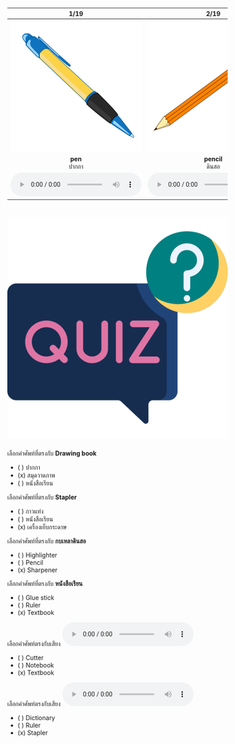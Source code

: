 <div class="carrousel">


|1/19|2/19|3/19|4/19|5/19|6/19|7/19|8/19|9/19|10/19|11/19|12/19|13/19|14/19|15/19|16/19|17/19|18/19|19/19|
| :----: | :----: | :----: | :----: | :----: | :----: | :----: | :----: | :----: | :----: | :----: | :----: | :----: | :----: | :----: | :----: | :----: | :----: | :----: |
|![](/media/img/stationary__pen.svg)|![](/media/img/stationary__pencil.svg)|![](/media/img/stationary__notebook.svg)|![](/media/img/stationary__ruler.svg)|![](/media/img/stationary__crayon.svg)|![](/media/img/stationary__scissors.svg)|![](/media/img/stationary__eraser.svg)|![](/media/img/stationary__cutter.svg)|![](/media/img/stationary__dictionary.svg)|![](/media/img/stationary__textbook.svg)|![](/media/img/stationary__colored&#x20;paper.svg)|![](/media/img/stationary__workbook.svg)|![](/media/img/stationary__drawing&#x20;book.svg)|![](/media/img/stationary__sharpener.svg)|![](/media/img/stationary__glue&#x20;stick.svg)|![](/media/img/stationary__calculator.svg)|![](/media/img/stationary__stapler.svg)|![](/media/img/stationary__highlighter.svg)|![](/media/img/stationary__correcting&#x20;fluid.svg)|
|**pen**<br>ปากกา|**pencil**<br>ดินสอ|**notebook**<br>สมุดบันทึก|**ruler**<br>ไม้บรรทัด|**crayon**<br>ดินสอสี|**scissors**<br>กรรไกร|**eraser**<br>ยางลบ|**cutter**<br>มีดคัตเตอร์|**dictionary**<br>พจนานุกรม|**textbook**<br>หนังสือเรียน|**colored paper**<br>กระดาษสี|**workbook**<br>สมุดทํางาน|**drawing book**<br>สมุดวาดภาพ|**sharpener**<br>กบเหลาดินสอ|**glue stick**<br>กาวแท่ง|**calculator**<br>เครื่องคิดเลข|**stapler**<br>เครื่องเย็บกระดาษ|**highlighter**<br>ปากกาเน้นข้อความ|**correcting fluid**<br>ของเหลวแก้คําผิด|
|![](/media/audio/pen.mp3)|![](/media/audio/pencil.mp3)|![](/media/audio/notebook.mp3)|![](/media/audio/ruler.mp3)|![](/media/audio/crayon.mp3)|![](/media/audio/scissors.mp3)|![](/media/audio/eraser.mp3)|![](/media/audio/cutter.mp3)|![](/media/audio/dictionary.mp3)|![](/media/audio/textbook.mp3)|![](/media/audio/colored&#x20;paper.mp3)|![](/media/audio/workbook.mp3)|![](/media/audio/drawing&#x20;book.mp3)|![](/media/audio/sharpener.mp3)|![](/media/audio/glue&#x20;stick.mp3)|![](/media/audio/calculator.mp3)|![](/media/audio/stapler.mp3)|![](/media/audio/highlighter.mp3)|![](/media/audio/correcting&#x20;fluid.mp3)|

</div>



# ![icon](/media/icons/quiz.svg) 


 เลือกคำศัพท์ที่ตรงกับ **Drawing book**
 - ( ) ปากกา
 - (x) สมุดวาดภาพ
 - ( ) หนังสือเรียน

 เลือกคำศัพท์ที่ตรงกับ **Stapler**
 - ( ) กาวแท่ง
 - ( ) หนังสือเรียน
 - (x) เครื่องเย็บกระดาษ

 เลือกคำศัพท์ที่ตรงกับ **กบเหลาดินสอ**
 - ( ) Highlighter
 - ( ) Pencil
 - (x) Sharpener

 เลือกคำศัพท์ที่ตรงกับ **หนังสือเรียน**
 - ( ) Glue stick
 - ( ) Ruler
 - (x) Textbook

เลือกคำศัพท์ตรงกับเสียง ![](/media/audio/textbook.mp3) 
 - ( ) Cutter
 - ( ) Notebook
 - (x) Textbook


เลือกคำศัพท์ตรงกับเสียง ![](/media/audio/stapler.mp3) 
 - ( ) Dictionary
 - ( ) Ruler
 - (x) Stapler

